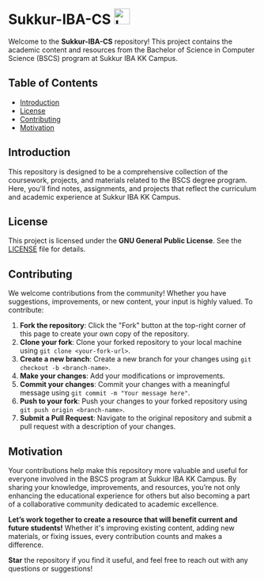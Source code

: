 # Sukkur-IBA-CS <img src="https://github.com/user-attachments/assets/7e4bbda0-2ff2-4077-9163-7cbbc218fbbd" width="32" height="32" alt="Logo">

Welcome to the **Sukkur-IBA-CS** repository! This project contains the academic content and resources from the Bachelor of Science in Computer Science (BSCS) program at Sukkur IBA KK Campus.


## Table of Contents

- [Introduction](#introduction)
- [License](#license)
- [Contributing](#contributing)
- [Motivation](#motivation)

## Introduction

This repository is designed to be a comprehensive collection of the coursework, projects, and materials related to the BSCS degree program. Here, you'll find notes, assignments, and projects that reflect the curriculum and academic experience at Sukkur IBA KK Campus.

## License

This project is licensed under the **GNU General Public License**. See the [LICENSE](LICENSE) file for details.

## Contributing

We welcome contributions from the community! Whether you have suggestions, improvements, or new content, your input is highly valued. To contribute:

1. **Fork the repository**: Click the "Fork" button at the top-right corner of this page to create your own copy of the repository.
2. **Clone your fork**: Clone your forked repository to your local machine using `git clone <your-fork-url>`.
3. **Create a new branch**: Create a new branch for your changes using `git checkout -b <branch-name>`.
4. **Make your changes**: Add your modifications or improvements.
5. **Commit your changes**: Commit your changes with a meaningful message using `git commit -m "Your message here"`.
6. **Push to your fork**: Push your changes to your forked repository using `git push origin <branch-name>`.
7. **Submit a Pull Request**: Navigate to the original repository and submit a pull request with a description of your changes.

## Motivation

Your contributions help make this repository more valuable and useful for everyone involved in the BSCS program at Sukkur IBA KK Campus. By sharing your knowledge, improvements, and resources, you’re not only enhancing the educational experience for others but also becoming a part of a collaborative community dedicated to academic excellence.

**Let’s work together to create a resource that will benefit current and future students!** Whether it's improving existing content, adding new materials, or fixing issues, every contribution counts and makes a difference.

**Star** the repository if you find it useful, and feel free to reach out with any questions or suggestions!

